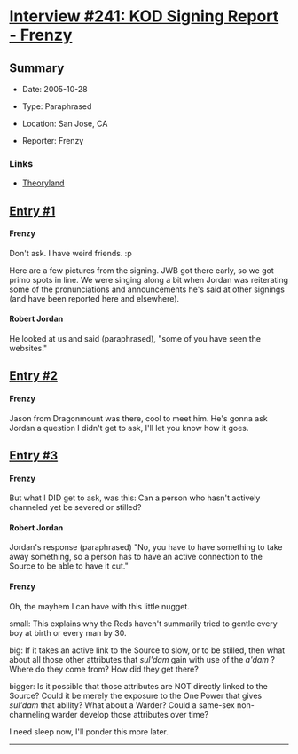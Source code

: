 # [Interview #241: KOD Signing Report - Frenzy](https://www.theoryland.com/intvmain.php?i=241)

## Summary

- Date: 2005-10-28

- Type: Paraphrased

- Location: San Jose, CA

- Reporter: Frenzy

### Links

- [Theoryland](http://theoryland.yuku.com/reply/201146/t/San-Jose-Signing.html#reply-201146)


## [Entry #1](./t-241/1)

#### Frenzy

Don't ask. I have weird friends. :p

Here are a few pictures from the signing. JWB got there early, so we got primo spots in line. We were singing along a bit when Jordan was reiterating some of the pronunciations and announcements he's said at other signings (and have been reported here and elsewhere).

#### Robert Jordan

He looked at us and said (paraphrased), "some of you have seen the websites."

## [Entry #2](./t-241/2)

#### Frenzy

Jason from Dragonmount was there, cool to meet him. He's gonna ask Jordan a question I didn't get to ask, I'll let you know how it goes.

## [Entry #3](./t-241/3)

#### Frenzy

But what I DID get to ask, was this: Can a person who hasn't actively channeled yet be severed or stilled?

#### Robert Jordan

Jordan's response (paraphrased) "No, you have to have something to take away something, so a person has to have an active connection to the Source to be able to have it cut."

#### Frenzy

Oh, the mayhem I can have with this little nugget.

small: This explains why the Reds haven't summarily tried to gentle every boy at birth or every man by 30.

big: If it takes an active link to the Source to slow, or to be stilled, then what about all those other attributes that
*sul'dam*
gain with use of the
*a'dam*
? Where do they come from? How did they get there?

bigger: Is it possible that those attributes are NOT directly linked to the Source? Could it be merely the exposure to the One Power that gives
*sul'dam*
that ability? What about a Warder? Could a same-sex non-channeling warder develop those attributes over time?

I need sleep now, I'll ponder this more later.


---

